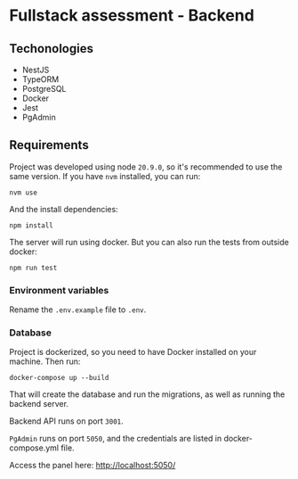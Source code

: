 # Fullstack assessment - Backend

## Techonologies

- NestJS
- TypeORM
- PostgreSQL
- Docker
- Jest
- PgAdmin

## Requirements

Project was developed using node `20.9.0`, so it's recommended to use the same version. If you have `nvm` installed, you can run:

`nvm use`

And the install dependencies:

`npm install`

The server will run using docker. But you can also run the tests from outside docker:

`npm run test`

### Environment variables

Rename the `.env.example` file to `.env`.

### Database

Project is dockerized, so you need to have Docker installed on your machine. Then run:

`docker-compose up --build`

That will create the database and run the migrations, as well as running the backend server.

Backend API runs on port `3001`.

`PgAdmin` runs on port `5050`, and the credentials are listed in docker-compose.yml file.

Access the panel here: <http://localhost:5050/>
